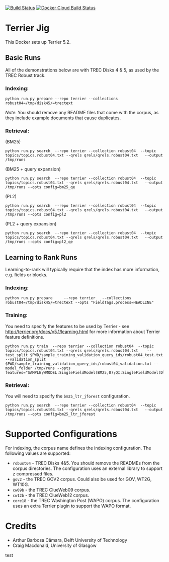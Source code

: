 [![Build Status](https://travis-ci.com/osirrc/terrier-docker.svg?branch=master)](https://travis-ci.com/osirrc/terrier-docker)
[![Docker Cloud Build Status](https://img.shields.io/docker/cloud/build/osirrc2019/terrier.svg)](https://hub.docker.com/r/osirrc2019/terrier)
# Terrier Jig

This Docker sets up Terrier 5.2.


## Basic Runs

All of the demonstrations below are with TREC Disks 4 & 5, as used by the TREC Robust track.

### Indexing:

	python run.py prepare --repo terrier --collections robust04=/tmp/disk45/=trectext

*Note*: You should remove any README files that come with the corpus, as they include example documents that cause duplicates.

### Retrieval:

(BM25)

	python run.py search  --repo terrier --collection robust04  --topic topics/topics.robust04.txt --qrels qrels/qrels.robust04.txt   --output /tmp/runs 

(BM25 + query expansion)

	python run.py search  --repo terrier --collection robust04  --topic topics/topics.robust04.txt --qrels qrels/qrels.robust04.txt   --output /tmp/runs --opts config=bm25_qe

(PL2)

	python run.py search  --repo terrier --collection robust04  --topic topics/topics.robust04.txt --qrels qrels/qrels.robust04.txt   --output /tmp/runs --opts config=pl2

(PL2 + query expansion)

	python run.py search  --repo terrier --collection robust04  --topic topics/topics.robust04.txt --qrels qrels/qrels.robust04.txt   --output /tmp/runs --opts config=pl2_qe

## Learning to Rank Runs

Learning-to-rank will typically require that the index has more information, e.g. fields or blocks.

### Indexing:

	python run.py prepare     --repo terrier   --collections robust04=/tmp/disk45/=trectext --opts "FieldTags.process=HEADLINE"

### Training:

You need to specify the features to be used by Terrier - see http://terrier.org/docs/v5.1/learning.html for more information about Terrier feature definitions.

	python run.py train  --repo terrier --collection robust04  --topic topics/topics.robust04.txt --qrels qrels/qrels.robust04.txt    --test_split $PWD/sample_training_validation_query_ids/robust04_test.txt  --validation_split $PWD/sample_training_validation_query_ids/robust04_validation.txt --model_folder /tmp/runs --opts features="SAMPLE;WMODEL:SingleFieldModel(BM25,0);QI:SingleFieldModel(Dl,0)"

### Retrieval:

You will need to specify the `bm25_ltr_jforest` configuration.

	python run.py search  --repo terrier --collection robust04  --topic topics/topics.robust04.txt --qrels qrels/qrels.robust04.txt   --output /tmp/runs --opts config=bm25_ltr_jforest

# Supported Configurations

For indexing, the corpus name defines the indexing configuration. The following values are supported:
 - `robust04` - TREC Disks 4&5. You should remove the READMEs from the corpus directories. The configuration uses an external library to support z compressed files.
 - `gov2` - the TREC GOV2 corpus. Could also be used for GOV, WT2G, WT10G.
 - `cw09b` - the TREC ClueWeb09 corpus.
 - `cw12b` - the TREC ClueWeb12 corpus.
 - `core18` - the TREC Washington Post (WAPO) corpus. The configuration uses an extra Terrier plugin to support the WAPO format.

# Credits

 - Arthur Barbosa Câmara, Delft University of Technology
 - Craig Macdonald, University of Glasgow

 test
